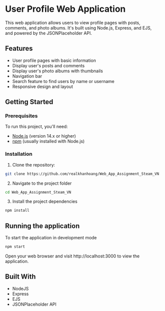 # User Profile Web Application

This web application allows users to view profile pages with posts, comments, and photo albums. It's built using Node.js, Express, and EJS, and powered by the JSONPlaceholder API.

## Features

- User profile pages with basic information
- Display user's posts and comments
- Display user's photo albums with thumbnails
- Navigation bar
- Search feature to find users by name or username
- Responsive design and layout

## Getting Started

### Prerequisites

To run this project, you'll need:

- [Node.js](https://nodejs.org/) (version 14.x or higher)
- [npm](https://www.npmjs.com/) (usually installed with Node.js)

### Installation

1. Clone the repository:

```bash
git clone https://github.com/realkhanhoang/Web_App_Assignment_Steam_VN.git
```

2. Navigate to the project folder
```bash
cd Web_App_Assignment_Steam_VN
```

3. Install the project dependencies
```bash
npm install
```

## Running the application
To start the application in development mode
```bash
npm start
```
Open your web browser and visit http://localhost:3000 to view the application.

## Built With
- NodeJS
- Express
- EJS
- JSONPlaceholder API

